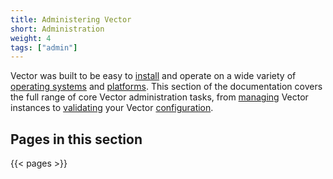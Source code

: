 ```yaml
---
title: Administering Vector
short: Administration
weight: 4
tags: ["admin"]
---
```


Vector was built to be easy to [install] and operate on a wide variety of [operating systems][os] and [platforms]. This section of the documentation covers the full range of core Vector administration tasks, from [managing] Vector instances to [validating] your Vector [configuration].

## Pages in this section

{{< pages >}}

[configuration]: /docs/reference/configuration
[install]: /docs/setup/installation
[managing]: /docs/administration/process-management
[os]: /docs/setup/installation/operating-systems
[platforms]: /docs/setup/installation/platforms
[validating]: /docs/administration/validating
